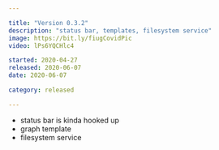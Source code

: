 ```yaml
---

title: "Version 0.3.2"
description: "status bar, templates, filesystem service"
image: https://bit.ly/fiugCovidPic
video: lPs6YQCHlc4

started: 2020-04-27
released: 2020-06-07
date: 2020-06-07

category: released

---
```


- status bar is kinda hooked up
- graph template
- filesystem service
